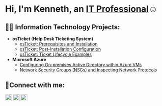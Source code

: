 <h1>Hi, I'm Kenneth, an <a href="https://linkedin.com/in/Kenneth">IT Professional</a>☺</h1>

<h2>👨‍💻 Information Technology Projects:</h2>

- <b>osTicket (Help Desk Ticketing System)</b>
  - [osTicket: Prerequisites and Installation](https://github.com/kpwords/osticket-prereqs)
  - [osTicket: Post-Installation Configuration](https://github.com/kpwordspost-install-config)
  - [osTicket: Ticket Lifecycle Examples](https://github.com/kpwords/ticket-lifecycle)
- <b>Microsoft Azure</b>
  - [Configuring On-premises Active Directory within Azure VMs](https://github.com/kpwords/configure-ad)
  - [Network Security Groups (NSGs) and Inspecting Network Protocols](https://github.com/kpwords/azure-network-protocols)

<h2>🤳Connect with me:</h2>

[<img align="left" alt="Kenneth | Twitter" width="22px" src="https://cdn.jsdelivr.net/npm/simple-icons@v3/icons/twitter.svg" />][twitter]
[<img align="left" alt="Kenneth | LinkedIn" width="22px" src="https://cdn.jsdelivr.net/npm/simple-icons@v3/icons/linkedin.svg" />][linkedin]
[<img align="left" alt="Kenneth | Instagram" width="22px" src="https://cdn.jsdelivr.net/npm/simple-icons@v3/icons/instagram.svg" />][instagram]

[twitter]: https://twitter.com/Kenneth
[instagram]: https://www.instagram.com/Kenneth
[linkedin]: https://linkedin.com/in/Kenneth
